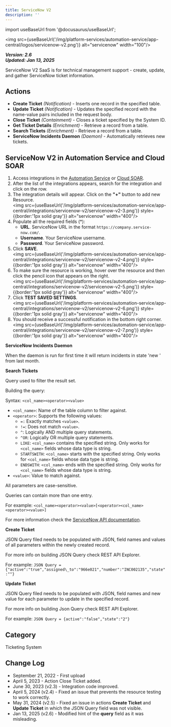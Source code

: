 ```yaml
---
title: ServiceNow V2
description: ''
---
```

import useBaseUrl from '@docusaurus/useBaseUrl';

<img src={useBaseUrl('/img/platform-services/automation-service/app-central/logos/servicenow-v2.png')} alt="servicenow" width="100"/>

***Version: 2.6  
Updated: Jan 13, 2025***

ServiceNow V2 SaaS is for technical management support - create, update, and gather ServiceNow ticket information.

## Actions

* **Create Ticket** *(Notification)* - Inserts one record in the specified table.
* **Update Ticket** *(Notification)* - Updates the specified record with the name-value pairs included in the request body.
* **Close Ticket** *(Containment)* - Closes a ticket specified by the System ID.
* **Get Ticket Details** *(Enrichment)* - Retrieve a record from a table.
* **Search Tickets** *(Enrichment)* - Retrieve a record from a table.
* **ServiceNow Incidents Daemon** *(Daemon)* - Automatically retrieves new tickets.

## ServiceNow V2 in Automation Service and Cloud SOAR

1. Access integrations in the [Automation Service](/docs/platform-services/automation-service/automation-service-integrations/#view-integrations) or [Cloud SOAR](/docs/cloud-soar/automation). 
1. After the list of the integrations appears, search for the integration and click on the row.
1. The integration details will appear. Click on the **"+"** button to add new Resource.<br/><img src={useBaseUrl('/img/platform-services/automation-service/app-central/integrations/servicenow-v2/servicenow-v2-3.png')} style={{border:'1px solid gray'}} alt="servicenow" width="400"/> 
1. Populate all the required fields (\*):
   * **URL**. ServiceNow URL in the format `https://company.service-now.com/`.
   * **Username**. Your ServiceNow username.
   * **Password**. Your ServiceNow password.
1. Click **SAVE**.<br/><img src={useBaseUrl('/img/platform-services/automation-service/app-central/integrations/servicenow-v2/servicenow-v2-4.png')} style={{border:'1px solid gray'}} alt="servicenow" width="400"/>
1. To make sure the resource is working, hover over the resource and then click the pencil icon that appears on the right.<br/><img src={useBaseUrl('/img/platform-services/automation-service/app-central/integrations/servicenow-v2/servicenow-v2-5.png')} style={{border:'1px solid gray'}} alt="servicenow" width="400"/>
1. Click **TEST SAVED SETTINGS**.<br/><img src={useBaseUrl('/img/platform-services/automation-service/app-central/integrations/servicenow-v2/servicenow-v2-6.png')} style={{border:'1px solid gray'}} alt="servicenow" width="400"/>
1. You should receive a successful notification in the bottom right corner.<br/><img src={useBaseUrl('/img/platform-services/automation-service/app-central/integrations/servicenow-v2/servicenow-v2-7.png')} style={{border:'1px solid gray'}} alt="servicenow" width="400"/> 

**ServiceNow Incidents Daemon**

When the daemon is run for first time it will return incidents in state 'new ' from last month.

**Search Tickets** 

Query used to filter the result set. 

Building the query:

Syntax: `<col_name><operator><value>`

* `<col_name>`: Name of the table column to filter against.
* `<operator>`: Supports the following values:  
   * `=:` Exactly matches `<value>`.  
   * `!=`: Does not match `<value>`.  
   * `^`: Logically AND multiple query statements.  
   * `^OR`: Logically OR multiple query statements.  
   * `LIKE`: `<col_name>` contains the specified string. Only works for `<col_name>` fields whose data type is string.  
   * `STARTSWITH`: `<col_name>` starts with the specified string. Only works for `<col_name>` fields whose data type is string.  
   * `ENDSWITH`: `<col_name>` ends with the specified string. Only works for `<col_name>` fields whose data type is string.
* `<value>`: Value to match against.

All parameters are case-sensitive. 

Queries can contain more than one entry. 

For example: `<col_name><operator><value>[<operator><col_name><operator><value>]`

For more information check the [ServiceNow API documentation](https://developer.servicenow.com/dev.do#!/reference/api/xanadu/rest/c_TableAPI#table-GET). 

**Create Ticket** 

JSON Query filed needs to be populated with JSON, field names and values of all parameters within the newly created record. 

For more info on building JSON Query check REST API Explorer. 

For example: `JSON Query = {"active":"true","assigned\_to":"966e021","number":"INC002135","state":""}`

**Update Ticket** 

JSON Query filed needs to be populated with JSON, field names and new value for each parameter to update in the specified record. 

For more info on building Json Query check REST API Explorer. 

For example: `JSON Query = {active":"false","state":"2"}`

## Category

Ticketing System

## Change Log

* September 21, 2022 - First upload
* April 5, 2023 - Action Close Ticket added.
* June 30, 2023 (v2.3) - Integration code improved.
* April 5, 2024 (v2.4) - Fixed an issue that prevents the resource testing to work correctly.
* May 31, 2024 (v2.5) - Fixed an issue in actions **Create Ticket** and **Update Ticket** in which the JSON Query field was not visible.
* Jan 13, 2025 (v2.6) - Modified hint of the **query** field as it was misleading.
